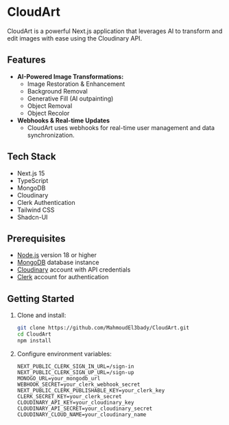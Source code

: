 # CloudArt 

CloudArt is a powerful Next.js application that leverages AI to transform and edit images with ease using the Cloudinary API.

## Features

- **AI-Powered Image Transformations:**
  - Image Restoration & Enhancement
  - Background Removal
  - Generative Fill (AI outpainting)
  - Object Removal
  - Object Recolor
- **Webhooks & Real-time Updates**
  - CloudArt uses webhooks for real-time user management and data synchronization.
   
##  Tech Stack

- Next.js 15
- TypeScript
- MongoDB
- Cloudinary 
- Clerk Authentication
- Tailwind CSS
- Shadcn-UI

## Prerequisites

- [Node.js](https://nodejs.org/) version 18 or higher
- [MongoDB](https://www.mongodb.com/try/download/community) database instance
- [Cloudinary](https://cloudinary.com/users/register/free) account with API credentials
- [Clerk](https://dashboard.clerk.dev/sign-up) account for authentication

## Getting Started

1. Clone and install:
   ```bash
   git clone https://github.com/MahmoudEl3bady/CloudArt.git
   cd CloudArt
   npm install

2. Configure environment variables:
    ```
    NEXT_PUBLIC_CLERK_SIGN_IN_URL=/sign-in
    NEXT_PUBLIC_CLERK_SIGN_UP_URL=/sign-up
    MONOGO_URL=your_mongodb_url
    WEBHOOK_SECRET=your_clerk_webhook_secret
    NEXT_PUBLIC_CLERK_PUBLISHABLE_KEY=your_clerk_key
    CLERK_SECRET_KEY=your_clerk_secret
    CLOUDINARY_API_KEY=your_cloudinary_key
    CLOUDINARY_API_SECRET=your_cloudinary_secret
    CLOUDINARY_CLOUD_NAME=your_cloudinary_name
